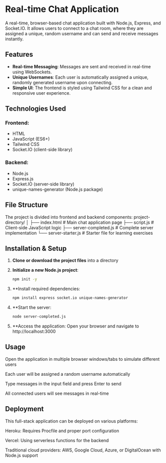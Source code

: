 # Real-time Chat Application

A real-time, browser-based chat application built with Node.js, Express, and Socket.IO. It allows users to connect to a chat room, where they are assigned a unique, random username and can send and receive messages instantly.

## Features

- **Real-time Messaging**: Messages are sent and received in real-time using WebSockets.
- **Unique Usernames**: Each user is automatically assigned a unique, randomly generated username upon connecting.
- **Simple UI**: The frontend is styled using Tailwind CSS for a clean and responsive user experience.

## Technologies Used

### Frontend:
- HTML
- JavaScript (ES6+)
- Tailwind CSS
- Socket.IO (client-side library)

### Backend:
- Node.js
- Express.js
- Socket.IO (server-side library)
- unique-names-generator (Node.js package)

## File Structure

The project is divided into frontend and backend components:
project-directory/
│
├── index.html # Main chat application page
├── script.js # Client-side JavaScript logic
├── server-completed.js # Complete server implementation
└── server-starter.js # Starter file for learning exercises


## Installation & Setup

1. **Clone or download the project files** into a directory

2. **Initialize a new Node.js project**:
   ```bash
   npm init -y
3. **Install required dependencies:
   ```bash
   npm install express socket.io unique-names-generator
4. **Start the server:
   ```bash
   node server-completed.js
5. **Access the application:
    Open your browser and navigate to http://localhost:3000
## Usage
Open the application in multiple browser windows/tabs to simulate different users

Each user will be assigned a random username automatically

Type messages in the input field and press Enter to send

All connected users will see messages in real-time

## Deployment
This full-stack application can be deployed on various platforms:

Heroku: Requires Procfile and proper port configuration

Vercel: Using serverless functions for the backend

Traditional cloud providers: AWS, Google Cloud, Azure, or DigitalOcean with Node.js support
